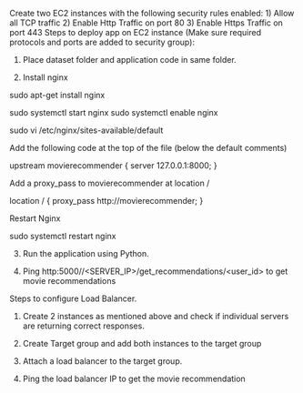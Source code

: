 Create two EC2 instances with the following security rules enabled:
	1) Allow all TCP traffic
	2) Enable Http Traffic on port 80
	3) Enable Https Traffic on port 443
Steps to deploy app on EC2 instance (Make sure required protocols and ports are added to security group):

1) Place dataset folder and application code in same folder.

2) Install nginx

sudo apt-get install nginx

sudo systemctl start nginx
sudo systemctl enable nginx

sudo vi /etc/nginx/sites-available/default

Add the following code at the top of the file (below the default comments)

upstream movierecommender {
    server 127.0.0.1:8000;
}

Add a proxy_pass to movierecommender at location /

location / {
    proxy_pass http://movierecommender;
}

Restart Nginx

sudo systemctl restart nginx

3) Run the application using Python.

4) Ping http:5000//<SERVER_IP>/get_recommendations/<user_id> to get movie recommendations

Steps to configure Load Balancer.

1) Create 2 instances as mentioned above and check if individual servers are returning correct responses.

2) Create Target group and add both instances to the target group

3) Attach a load balancer to the target group.

4) Ping the load balancer IP to get the movie recommendation